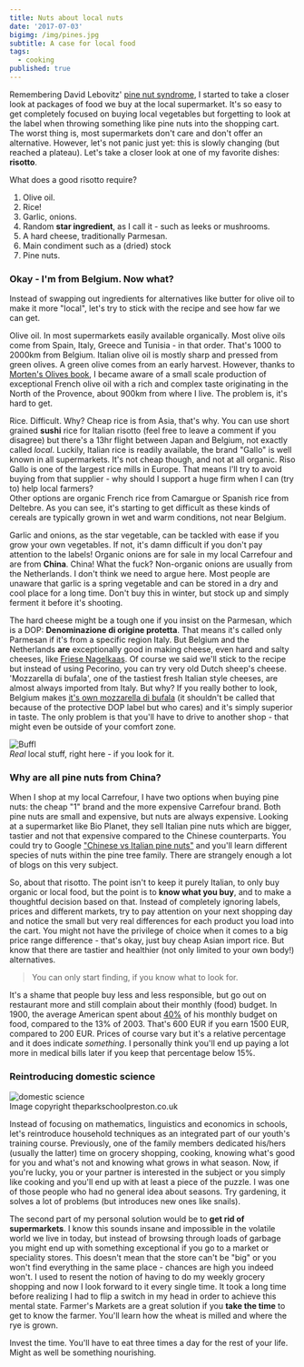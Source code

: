 ```yaml
---
title: Nuts about local nuts
date: '2017-07-03'
bigimg: /img/pines.jpg
subtitle: A case for local food
tags:
  - cooking
published: true
---
```


Remembering David Lebovitz' [pine nut syndrome](http://www.davidlebovitz.com/pine-nut-syndrome/), I started to take a closer look at packages of food we buy at the local supermarket. It's so easy to get completely focused on buying local vegetables but forgetting to look at the label when throwing something like pine nuts into the shopping cart. The worst thing is, most supermarkets don't care and don't offer an alternative. However, let's not panic just yet: this is slowly changing (but reached a plateau). Let's take a closer look at one of my favorite dishes: **risotto**.

What does a good risotto require? 

1. Olive oil.
2. Rice!
3. Garlic, onions.
4. Random __star ingredient__, as I call it - such as leeks or mushrooms.
5. A hard cheese, traditionally Parmesan.
6. Main condiment such as a (dried) stock
7. Pine nuts.

### Okay - I'm from Belgium. Now what?

Instead of swapping out ingredients for alternatives like butter for olive oil to make it more "local", let's try to stick with the recipe and see how far we can get. 

Olive oil. In most supermarkets easily available organically. Most olive oils come from Spain, Italy, Greece and Tunisia - in that order. That's 1000 to 2000km from Belgium. Italian olive oil is mostly sharp and pressed from green olives. A green olive comes from an early harvest. However, thanks to [Morten's Olives book](https://www.goodreads.com/book/show/38838.Olives), I became aware of a small scale production of exceptional French olive oil with a rich and complex taste originating in the North of the Provence, about 900km from where I live. The problem is, it's hard to get.

Rice. Difficult. Why? Cheap rice is from Asia, that's why. You can use short grained __sushi__ rice for Italian risotto (feel free to leave a comment if you disagree) but there's a 13hr flight between Japan and Belgium, not exactly called _local_. Luckily, Italian rice is readily available, the brand "Gallo" is well known in all supermarkets. It's not cheap though, and not at all organic. Riso Gallo is one of the largest rice mills in Europe. That means I'll try to avoid buying from that supplier - why should I support a huge firm when I can (try to) help local farmers?<br/>
Other options are organic French rice from Camargue or Spanish rice from Deltebre. As you can see, it's starting to get difficult as these kinds of cereals are typically grown in wet and warm conditions, not near Belgium.

Garlic and onions, as the star vegetable, can be tackled with ease if you grow your own vegetables. If not, it's damn difficult if you don't pay attention to the labels! Organic onions are for sale in my local Carrefour and are from **China**. China! What the fuck? Non-organic onions are usually from the Netherlands. I don't think we need to argue here. Most people are unaware that garlic is a spring vegetable and can be stored in a dry and cool place for a long time. Don't buy this in winter, but stock up and simply ferment it before it's shooting. 

The hard cheese might be a tough one if you insist on the Parmesan, which is a DOP: __Denominazione di origine protetta__. That means it's called only Parmesan if it's from a specific region Italy. But Belgium and the Netherlands **are** exceptionally good in making cheese, even hard and salty cheeses, like [Friese Nagelkaas](https://nl.wikipedia.org/wiki/Friese_nagelkaas). Of course we said we'll stick to the recipe but instead of using Pecorino, you can try very old Dutch sheep's cheese.<br/>
'Mozzarella di bufala', one of the tastiest fresh Italian style cheeses, are almost always imported from Italy. But why? If you really bother to look, Belgium makes [it's own mozzarella di bufala](http://www.bufflardenne.be/) (it shouldn't be called that because of the protective DOP label but who cares) and it's simply superior in taste. The only problem is that you'll have to drive to another shop - that might even be outside of your comfort zone.

![Buffl](/img/buffl.jpg)<br/>
_Real_ local stuff, right here - if you look for it.

### Why are all pine nuts from China?

When I shop at my local Carrefour, I have two options when buying pine nuts: the cheap "1" brand and the more expensive Carrefour brand. Both pine nuts are small and expensive, but nuts are always expensive. Looking at a supermarket like Bio Planet, they sell Italian pine nuts which are bigger, tastier and not that expensive compared to the Chinese counterparts. You could try to Google ["Chinese vs Italian pine nuts"](https://www.google.be/search?q=chinese+vs+italian+pine+nuts) and you'll learn different species of nuts within the pine tree family. There are strangely enough a lot of blogs on this very subject.

So, about that risotto. The point isn't to keep it purely Italian, to only buy organic or local food, but the point is to **know what you buy**, and to make a thoughtful decision based on that. Instead of completely ignoring labels, prices and different markets, try to pay attention on your next shopping day and notice the small but very real differences for each product you load into the cart. You might not have the privilege of choice when it comes to a big price range difference - that's okay, just buy cheap Asian import rice. But know that there are tastier and healthier (not only limited to your own body!) alternatives.

> You can only start finding, if you know what to look for. 

It's a shame that people buy less and less responsible, but go out on restaurant more and still complain about their monthly (food) budget. In 1900, the average American spent about [40%](https://www.theatlantic.com/business/archive/2012/04/how-america-spends-money-100-years-in-the-life-of-the-family-budget/255475/) of his monthly budget on food, compared to the 13% of 2003. That's 600 EUR if you earn 1500 EUR, compared to 200 EUR. Prices of course vary but it's a relative percentage and it does indicate _something_. I personally think you'll end up paying a lot more in medical bills later if you keep that percentage below 15%.

### Reintroducing domestic science

![domestic science](/img/domestic.jpg)<br/>
Image copyright theparkschoolpreston.co.uk

Instead of focusing on mathematics, linguistics and economics in schools, let's reintroduce household techniques as an integrated part of our youth's training course. Previously, one of the family members dedicated his/hers (usually the latter) time on grocery shopping, cooking, knowing what's good for you and what's not and knowing what grows in what season. Now, if you're lucky, you or your partner is interested in the subject or you simply like cooking and you'll end up with at least a piece of the puzzle. I was one of those people who had no general idea about seasons. Try gardening, it solves a lot of problems (but introduces new ones like snails). 

The second part of my personal solution would be to **get rid of supermarkets**. I know this sounds insane and impossible in the volatile world we live in today, but instead of browsing through loads of garbage you might end up with something exceptional if you go to a market or speciality stores. This doesn't mean that the store can't be "big" or you won't find everything in the same place - chances are high you indeed won't. I used to resent the notion of having to do my weekly grocery shopping and now I look forward to it every single time. It took a long time before realizing I had to flip a switch in my head in order to achieve this mental state. Farmer's Markets are a great solution if you **take the time** to get to know the farmer. You'll learn how the wheat is milled and where the rye is grown. 

Invest the time. You'll have to eat three times a day for the rest of your life. <br/>
Might as well be something nourishing. 